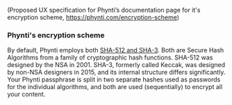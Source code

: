 (Proposed UX specification for Phynti’s documentation page for it's encryption scheme, https://phynti.com/encryption-scheme)

### Phynti's encryption scheme

By default, Phynti employs both [SHA-512 and SHA-3][Secure Hash Algorithms]. Both are Secure Hash Algorithms from a family of cryptographic hash functions. SHA-512 was designed by the NSA in 2001. SHA-3, formerly called Keccak, was designed by non-NSA designers in 2015, and its internal structure differs significantly. Your Phynti passphrase is split in two separate hashes used as passwords for the individual algorithms, and both are used (sequentially) to encrypt all your content.

[Secure Hash Algorithms]: https://en.wikipedia.org/wiki/Secure_Hash_Algorithms
